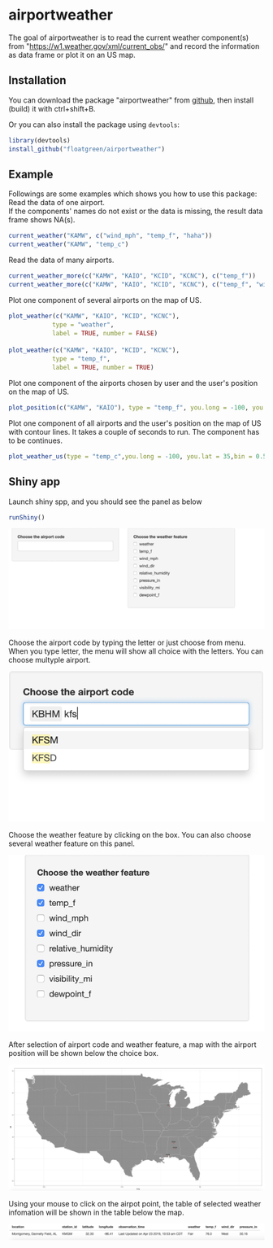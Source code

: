 # airportweather

The goal of airportweather is to read the current weather component(s) from "https://w1.weather.gov/xml/current_obs/" and record the information as data frame or plot it on an US map.

## Installation

You can download the package "airportweather" from [github](https://github.com/floatgreen/airportweather), then install (build) it with ctrl+shift+B.

Or you can also install the package using `devtools`:

``` r
library(devtools)
install_github("floatgreen/airportweather")
```

## Example

Followings are some examples which shows you how to use this package:  
Read the data of one airport.  
If the components' names do not exist or the data is missing, the result data frame shows NA(s).

``` r
current_weather("KAMW", c("wind_mph", "temp_f", "haha"))
current_weather("KAMW", "temp_c")
```

Read the data of many airports.

``` r
current_weather_more(c("KAMW", "KAIO", "KCID", "KCNC"), c("temp_f"))
current_weather_more(c("KAMW", "KAIO", "KCID", "KCNC"), c("temp_f", "wind_mph"))
```

Plot one component of several airports on the map of US.

``` r
plot_weather(c("KAMW", "KAIO", "KCID", "KCNC"),
            type = "weather",
            label = TRUE, number = FALSE)
            
plot_weather(c("KAMW", "KAIO", "KCID", "KCNC"),
            type = "temp_f",
            label = TRUE, number = TRUE)
```

Plot one component of the airports chosen by user and the user's position on the map of US.

``` r
plot_position(c("KAMW", "KAIO"), type = "temp_f", you.long = -100, you.lat = 35,number = TRUE)
```

Plot one component of all airports and the user's position on the map of US with contour lines. It takes a couple of seconds to run. The component has to be continues.

``` r
plot_weather_us(type = "temp_c",you.long = -100, you.lat = 35,bin = 0.5)
```

## Shiny app

Launch shiny spp, and you should see the panel as below

``` r
runShiny()
```

![alt text](screenshots/launch.png "Launch shiny app")

Choose the airport code by typing the letter or just choose from menu. When you type letter, the menu will show all choice with the letters. You can choose multyple airport.


![alt text](screenshots/code.png "Choose airport code")

Choose the weather feature by clicking on the box. You can also choose several weather feature on this panel.

![alt text](screenshots/weather.png "Choose weather feature")

After selection of airport code and weather feature, a map with the airport position will be shown below the choice box.

![alt text](screenshots/map.png "Map with airport")

Using your mouse to click on the airpot point, the table of selected weather infomation will be shown in the table below the map.

![alt text](screenshots/info.png "Information of selected airport")

